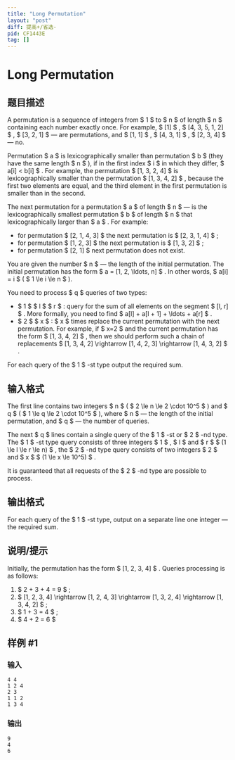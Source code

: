 ```yaml
---
title: "Long Permutation"
layout: "post"
diff: 提高+/省选-
pid: CF1443E
tag: []
---
```


# Long Permutation

## 题目描述

A permutation is a sequence of integers from $ 1 $ to $ n $ of length $ n $ containing each number exactly once. For example, $ [1] $ , $ [4, 3, 5, 1, 2] $ , $ [3, 2, 1] $ — are permutations, and $ [1, 1] $ , $ [4, 3, 1] $ , $ [2, 3, 4] $ — no.

Permutation $ a $ is lexicographically smaller than permutation $ b $ (they have the same length $ n $ ), if in the first index $ i $ in which they differ, $ a[i] < b[i] $ . For example, the permutation $ [1, 3, 2, 4] $ is lexicographically smaller than the permutation $ [1, 3, 4, 2] $ , because the first two elements are equal, and the third element in the first permutation is smaller than in the second.

The next permutation for a permutation $ a $ of length $ n $ — is the lexicographically smallest permutation $ b $ of length $ n $ that lexicographically larger than $ a $ . For example:

- for permutation $ [2, 1, 4, 3] $ the next permutation is $ [2, 3, 1, 4] $ ;
- for permutation $ [1, 2, 3] $ the next permutation is $ [1, 3, 2] $ ;
- for permutation $ [2, 1] $ next permutation does not exist.

You are given the number $ n $ — the length of the initial permutation. The initial permutation has the form $ a = [1, 2, \ldots, n] $ . In other words, $ a[i] = i $ ( $ 1 \le i \le n $ ).

You need to process $ q $ queries of two types:

- $ 1 $ $ l $ $ r $ : query for the sum of all elements on the segment $ [l, r] $ . More formally, you need to find $ a[l] + a[l + 1] + \ldots + a[r] $ .
- $ 2 $ $ x $ : $ x $ times replace the current permutation with the next permutation. For example, if $ x=2 $ and the current permutation has the form $ [1, 3, 4, 2] $ , then we should perform such a chain of replacements $ [1, 3, 4, 2] \rightarrow [1, 4, 2, 3] \rightarrow [1, 4, 3, 2] $ .

For each query of the $ 1 $ -st type output the required sum.

## 输入格式

The first line contains two integers $ n $ ( $ 2 \le n \le 2 \cdot 10^5 $ ) and $ q $ ( $ 1 \le q \le 2 \cdot 10^5 $ ), where $ n $ — the length of the initial permutation, and $ q $ — the number of queries.

The next $ q $ lines contain a single query of the $ 1 $ -st or $ 2 $ -nd type. The $ 1 $ -st type query consists of three integers $ 1 $ , $ l $ and $ r $ $ (1 \le l \le r \le n) $ , the $ 2 $ -nd type query consists of two integers $ 2 $ and $ x $ $ (1 \le x \le 10^5) $ .

It is guaranteed that all requests of the $ 2 $ -nd type are possible to process.

## 输出格式

For each query of the $ 1 $ -st type, output on a separate line one integer — the required sum.

## 说明/提示

Initially, the permutation has the form $ [1, 2, 3, 4] $ . Queries processing is as follows:

1. $ 2 + 3 + 4 = 9 $ ;
2. $ [1, 2, 3, 4] \rightarrow [1, 2, 4, 3] \rightarrow [1, 3, 2, 4] \rightarrow [1, 3, 4, 2] $ ;
3. $ 1 + 3 = 4 $ ;
4. $ 4 + 2 = 6 $

## 样例 #1

### 输入

```
4 4
1 2 4
2 3
1 1 2
1 3 4
```

### 输出

```
9
4
6
```

